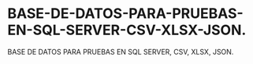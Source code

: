 # BASE-DE-DATOS-PARA-PRUEBAS-EN-SQL-SERVER-CSV-XLSX-JSON.
BASE DE DATOS PARA PRUEBAS EN SQL SERVER, CSV, XLSX, JSON.
